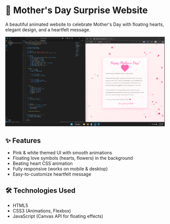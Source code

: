 # 💖 Mother's Day Surprise Website  

A beautiful animated website to celebrate Mother's Day with floating hearts, elegant design, and a heartfelt message.  

![Preview](https://github.com/akirasec0day/mothersday/blob/master/screenshot/screenshot.png)

## ✨ Features  
- Pink & white themed UI with smooth animations  
- Floating love symbols (hearts, flowers) in the background  
- Beating heart CSS animation  
- Fully responsive (works on mobile & desktop)  
- Easy-to-customize heartfelt message  

## 🛠️ Technologies Used  
- HTML5  
- CSS3 (Animations, Flexbox)  
- JavaScript (Canvas API for floating effects)
